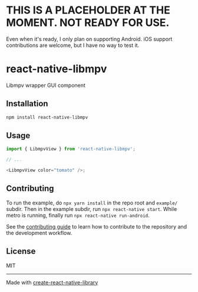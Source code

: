 # THIS IS A PLACEHOLDER AT THE MOMENT. NOT READY FOR USE.

Even when it's ready, I only plan on supporting Android. iOS support contributions are welcome, but I have no way to test it.

# react-native-libmpv

Libmpv wrapper GUI component

## Installation

```sh
npm install react-native-libmpv
```

## Usage

```js
import { LibmpvView } from 'react-native-libmpv';

// ...

<LibmpvView color="tomato" />;
```

## Contributing

To run the example, do `npx yarn install` in the repo root and `example/` subdir. Then in the example subdir, run `npx react-native start`. While metro is running, finally run `npx react-native run-android`.

See the [contributing guide](CONTRIBUTING.md) to learn how to contribute to the repository and the development workflow.

## License

MIT

---

Made with [create-react-native-library](https://github.com/callstack/react-native-builder-bob)
